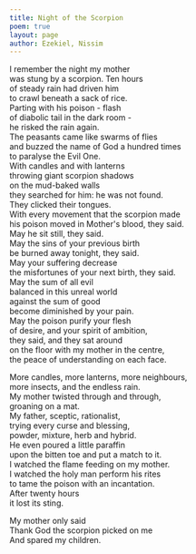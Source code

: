 ```yaml
---
title: Night of the Scorpion
poem: true
layout: page
author: Ezekiel, Nissim
---
```

I remember the night my mother  
was stung by a scorpion. Ten hours  
of steady rain had driven him  
to crawl beneath a sack of rice.  
Parting with his poison - flash  
of diabolic tail in the dark room -  
he risked the rain again.  
The peasants came like swarms of flies  
and buzzed the name of God a hundred times  
to paralyse the Evil One.  
With candles and with lanterns  
throwing giant scorpion shadows  
on the mud-baked walls  
they searched for him: he was not found.  
They clicked their tongues.  
With every movement that the scorpion made  
his poison moved in Mother's blood, they said.  
May he sit still, they said.  
May the sins of your previous birth  
be burned away tonight, they said.  
May your suffering decrease  
the misfortunes of your next birth, they said.  
May the sum of all evil  
balanced in this unreal world  
against the sum of good  
become diminished by your pain.  
May the poison purify your flesh  
of desire, and your spirit of ambition,  
they said, and they sat around  
on the floor with my mother in the centre,  
the peace of understanding on each face.  

More candles, more lanterns, more neighbours,  
more insects, and the endless rain.  
My mother twisted through and through,  
groaning on a mat.  
My father, sceptic, rationalist,  
trying every curse and blessing,  
powder, mixture, herb and hybrid.  
He even poured a little paraffin  
upon the bitten toe and put a match to it.  
I watched the flame feeding on my mother.  
I watched the holy man perform his rites  
to tame the poison with an incantation.  
After twenty hours  
it lost its sting.  

My mother only said  
Thank God the scorpion picked on me  
And spared my children.<br />

